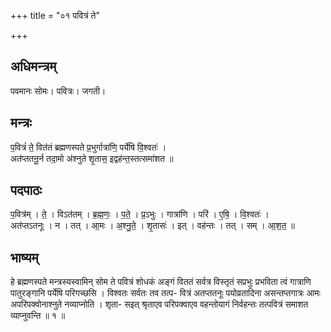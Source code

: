 +++
title = "०१ पवित्रं ते"

+++
## अधिमन्त्रम्
पवमानः सोमः। पवित्रः। जगती।

## मन्त्रः
प॒वित्रं॑ ते॒ वित॑तं ब्रह्मणस्पते प्र॒भुर्गात्रा॑णि॒ पर्ये॑षि वि॒श्वतः॑ ।  
अत॑प्ततनू॒र्न तदा॒मो अ॑श्नुते शृ॒तास॒ इद्वह॑न्त॒स्तत्समा॑शत ॥

## पदपाठः
प॒वित्र॑म् । ते॒ । विऽत॑तम् । ब्र॒ह्म॒णः॒ । प॒ते॒ । प्र॒ऽभुः । गात्रा॑णि । परि॑ । ए॒षि॒ । वि॒श्वतः॑ ।  
अत॑प्तऽतनूः । न । तत् । आ॒मः । अ॒श्नु॒ते॒ । शृ॒तासः॑ । इत् । वह॑न्तः । तत् । सम् । आ॒श॒त॒ ॥

## भाष्यम्
हे ब्रह्मणस्पते मन्त्रस्यस्वामिन् सोम ते पवित्रं शोधकं अङ्गं विततं सर्वत्र विस्तृतं सप्रभुः प्रभविता त्वं गात्राणि पातुरङ्गानि पर्येषि परिगच्छसि । विश्वतः सर्वतः तव तत्प- वित्रं अतप्ततनूः पयोव्रतादिना असन्तप्तगात्रः आमः अपरिपक्वोनाश्नुते नव्याप्नोति । शृता- सइत् श्रृताएव परिपक्वाएव वहन्तोयागं निर्वहन्तः तत्पवित्रं समाशत व्याप्नुवन्ति ॥ १ ॥